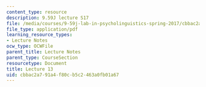 ```yaml
---
content_type: resource
description: 9.59J lecture S17
file: /media/courses/9-59j-lab-in-psycholinguistics-spring-2017/cbbac2a791a4f80cb5c2463a0fb01a67_MIT9_59jS17_lec13.pdf
file_type: application/pdf
learning_resource_types:
- Lecture Notes
ocw_type: OCWFile
parent_title: Lecture Notes
parent_type: CourseSection
resourcetype: Document
title: Lecture 13
uid: cbbac2a7-91a4-f80c-b5c2-463a0fb01a67
---
```

